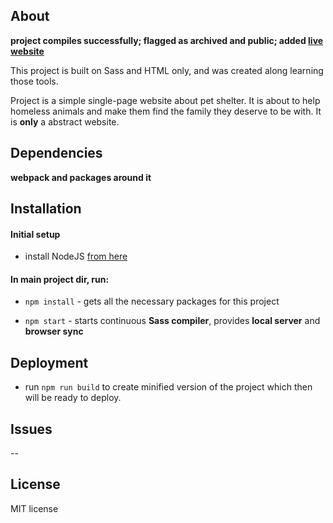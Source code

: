 ## About

**project compiles successfully; flagged as archived and public; added [live website](https://shelter-klauza.netlify.app/)**

This project is built on Sass and HTML only, and was created along learning those tools.

Project is a simple single-page website about pet shelter. It is about to help homeless animals and make them find the family they deserve to be with. It is **only** a abstract website.

## Dependencies

**webpack and packages around it**

## Installation

#### Initial setup

- install NodeJS [from here](https://nodejs.org/en/)

#### In main project dir, run:

- `npm install` - gets all the necessary packages for this project

- `npm start` - starts continuous **Sass compiler**, provides **local server** and **browser sync**

## Deployment

- run `npm run build` to create minified version of the project which then will be ready to deploy.

## Issues

--

## License

MIT license
